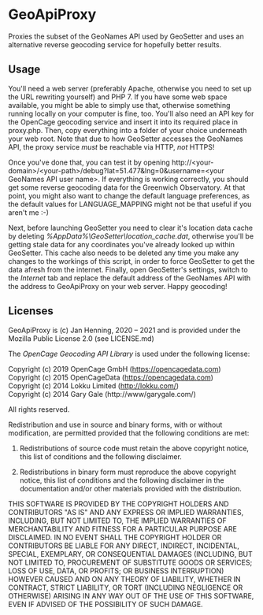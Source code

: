 # GeoApiProxy

Proxies the subset of the GeoNames API used by GeoSetter and uses an alternative reverse geocoding service for hopefully better results.

## Usage

You'll need a web server (preferably Apache, otherwise you need to set up the URL rewriting yourself) and PHP 7. If you have some web space available, you might be able to simply use that, otherwise something running locally on your computer is fine, too. You'll also need an API key for the OpenCage geocoding service and insert it into its required place in proxy.php.
Then, copy everything into a folder of your choice underneath your web root. Note that due to how GeoSetter accesses the GeoNames API, the proxy service *must* be reachable via HTTP, *not* HTTPS!

Once you've done that, you can test it by opening http://\<your-domain>/\<your-path>/debug?lat=51.477&lng=0&username=\<your GeoNames API user name>. If everything is working correctly, you should get some reverse geocoding data for the Greenwich Observatory.
At that point, you might also want to change the default language preferences, as the default values for LANGUAGE_MAPPING might not be that useful if you aren't me :-)

Next, before launching GeoSetter you need to clear it's location data cache by deleting *%AppData%\GeoSetter\location_cache.dat*, otherwise you'll be getting stale data for any coordinates you've already looked up within GeoSetter. This cache also needs to be deleted any time you make any changes to the workings of this script, in order to force GeoSetter to get the data afresh from the internet.
Finally, open GeoSetter's settings, switch to the *Internet* tab and replace the default address of the GeoNames API with the address to GeoApiProxy on your web server. Happy geocoding!

## Licenses

GeoApiProxy is (c) Jan Henning, 2020 – 2021 and is provided under the Mozilla Public License 2.0 (see LICENSE.md)

The _OpenCage Geocoding API Library_ is used under the following license:

Copyright (c) 2019 OpenCage GmbH (https://opencagedata.com) <br>
Copyright (c) 2015 OpenCageData (https://opencagedata.com) <br>
Copyright (c) 2014 Lokku Limited (http://lokku.com/) <br>
Copyright (c) 2014 Gary Gale (http://www/garygale.com/)

All rights reserved.

Redistribution and use in source and binary forms, with or without modification, are permitted provided that the following conditions are met:

1. Redistributions of source code must retain the above copyright notice, this list of conditions and the following disclaimer.

2. Redistributions in binary form must reproduce the above copyright notice, this list of conditions and the following disclaimer in the documentation and/or other materials provided with the distribution.

THIS SOFTWARE IS PROVIDED BY THE COPYRIGHT HOLDERS AND CONTRIBUTORS "AS IS" AND ANY EXPRESS OR IMPLIED WARRANTIES, INCLUDING, BUT NOT LIMITED TO, THE IMPLIED WARRANTIES OF MERCHANTABILITY AND FITNESS FOR A PARTICULAR PURPOSE ARE DISCLAIMED. IN NO EVENT SHALL THE COPYRIGHT HOLDER OR CONTRIBUTORS BE LIABLE FOR ANY DIRECT, INDIRECT, INCIDENTAL, SPECIAL, EXEMPLARY, OR CONSEQUENTIAL DAMAGES (INCLUDING, BUT NOT LIMITED TO, PROCUREMENT OF SUBSTITUTE GOODS OR SERVICES; LOSS OF USE, DATA, OR PROFITS; OR BUSINESS INTERRUPTION) HOWEVER CAUSED AND ON ANY THEORY OF LIABILITY, WHETHER IN CONTRACT, STRICT LIABILITY, OR TORT (INCLUDING NEGLIGENCE OR OTHERWISE) ARISING IN ANY WAY OUT OF THE USE OF THIS SOFTWARE, EVEN IF ADVISED OF THE POSSIBILITY OF SUCH DAMAGE.
